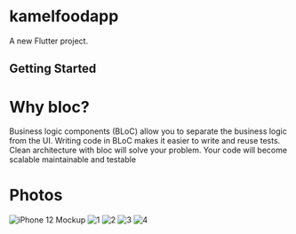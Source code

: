 # kamelfoodapp

A new Flutter project.

## Getting Started
# Why bloc?
Business logic components (BLoC) allow you to separate the business logic from the UI.
Writing code in BLoC makes it easier to write and reuse tests. 
Clean architecture with bloc will solve your problem. Your code will become scalable maintainable and testable

# Photos
![iPhone 12 Mockup](https://user-images.githubusercontent.com/14231362/147697960-d1537f33-99a8-4a47-9edd-bc1556124be1.jpg)
![1](https://user-images.githubusercontent.com/14231362/148803417-95224218-fc04-43d3-b3b4-080b8481d04b.jpg)
![2](https://user-images.githubusercontent.com/14231362/148803505-18093110-fb53-4d99-b2ca-0446558f4592.jpg)
![3](https://user-images.githubusercontent.com/14231362/148803608-482acbba-9fc9-4463-a2f1-d152b937b72f.jpg)
![4](https://user-images.githubusercontent.com/14231362/148803668-c1e24dc6-fb11-4e36-a5ed-9abbc91204e8.jpg)
